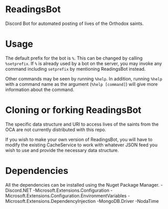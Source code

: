 # ReadingsBot
Discord Bot for automated posting of lives of the Orthodox saints.

# Usage
The default prefix for the bot is `%`. This can be changed by calling `%setprefix`. 
If `%` is already used by a bot on the server, you may invoke any command including `setprefix` by mentioning ReadingsBot instead.

Other commands may be seen by running `%help`. In addition, running `%help` with a command name as the argument (`%help [command]`) will give more information about the command.

# Cloning or forking ReadingsBot
The specific data structure and URI to access lives of the saints from the OCA are not currently distributed with this repo.

If you wish to make your own version of ReadingsBot, you will have to modify the existing CacheService to work with whatever JSON feed you wish to use and provide the necessary data structure.

# Dependencies
All the dependencies can be installed using the Nuget Package Manager.
-Discord.NET
-Microsoft.Extensions.Configuration
-Microsoft.Extensions.Configuration.EnvironmentVariables
-Microsoft.Extensions.DependencyInjection
-MongoDB.Driver
-NodaTime
